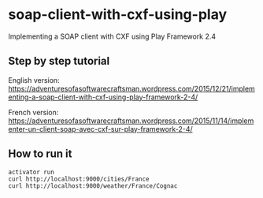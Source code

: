 # soap-client-with-cxf-using-play

Implementing a SOAP client with CXF using Play Framework 2.4

## Step by step tutorial

English version: https://adventuresofasoftwarecraftsman.wordpress.com/2015/12/21/implementing-a-soap-client-with-cxf-using-play-framework-2-4/

French version: https://adventuresofasoftwarecraftsman.wordpress.com/2015/11/14/implementer-un-client-soap-avec-cxf-sur-play-framework-2-4/

## How to run it

```
activator run
curl http://localhost:9000/cities/France
curl http://localhost:9000/weather/France/Cognac
```
